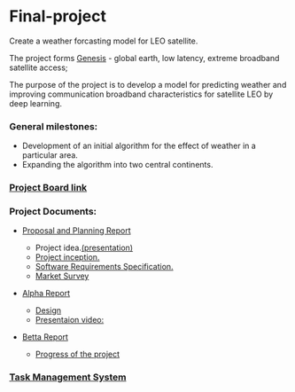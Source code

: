 # Final-project
Create a weather forcasting model for LEO satellite.

The project forms [Genesis](https://innovationisrael.org.il/content/%D7%9E%D7%A4%D7%92%D7%A9-%D7%94%D7%AA%D7%A0%D7%A2%D7%94-%D7%9C%D7%9E%D7%90%D7%92%D7%93-genesis) - global earth, low latency, extreme broadband satellite access; 


The purpose of the project is to develop a model for predicting weather and improving communication broadband characteristics for satellite LEO by deep learning. 


### General milestones:
- Development of an initial algorithm for the effect of weather in a particular area.
- Expanding the algorithm into two central continents.


### [Project Board link](https://github.com/MichaLasry/Final-project/projects/1)

### Project Documents:
- [Proposal and Planning Report](https://github.com/MichaLasry/Final-project/blob/master/Proposal%20and%20Planing%20Report.pdf)
   - Project idea.[(presentation)](https://github.com/MichaLasry/Final-project/blob/master/Genisis%20Presentation%20011082018.pptx)
   - [Project inception.](https://github.com/MichaLasry/Final-project/wiki/Inception)
   - [Software Requirements Specification.](https://github.com/MichaLasry/Final-project/wiki/SRS)
   - [Market Survey](https://github.com/MichaLasry/Final-project/wiki/Market-Survey)
   
- [Alpha Report](https://github.com/MichaLasry/Final-project/blob/master/alpha_report_.pdf)
   - [Design](https://github.com/MichaLasry/Final-project/wiki/%D7%AA%D7%99%D7%9B%D7%95%D7%9F-%D7%9E%D7%A4%D7%95%D7%A8%D7%98) 
   - [Presentaion video:](https://github.com/MichaLasry/Final-project/blob/master/%D7%A1%D7%A8%D7%98%D7%95%D7%9F%20%D7%94%D7%93%D7%9E%D7%99%D7%94.pptx%20version%202.pptx)

- [Betta Report](https://github.com/MichaLasry/Final-project/blob/master/)
   - [Progress of the project](https://github.com/MichaLasry/Final-project/wiki/Progress-of-the-project) 
 
### [Task Management System](https://github.com/MichaLasry/Final-project/issues)

